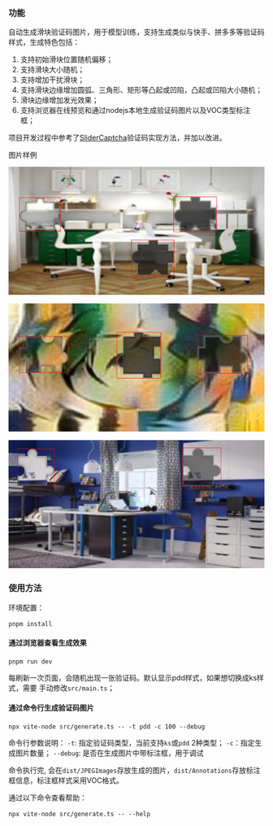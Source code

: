 ### 功能

自动生成滑块验证码图片，用于模型训练，支持生成类似与快手、拼多多等验证码样式，生成特色包括：

1. 支持初始滑块位置随机偏移；
2. 支持滑块大小随机；
3. 支持增加干扰滑块；
4. 支持滑块边缘增加圆弧、三角形、矩形等凸起或凹陷，凸起或凹陷大小随机；
5. 滑块边缘增加发光效果；
6. 支持浏览器在线预览和通过nodejs本地生成验证码图片以及VOC类型标注框；

项目开发过程中参考了[SliderCaptcha](https://github.com/ArgoZhang/SliderCaptcha)验证码实现方法，并加以改进。

图片样例

![样例1](./sample01.png)

![样例2](./sample02.png)

![样例3](./sample03.png)

### 使用方法

环境配置：

```shell
pnpm install
```

#### 通过浏览器查看生成效果

```shell
pnpm run dev
```

每刷新一次页面，会随机出现一张验证码。默认显示pdd样式，如果想切换成ks样式，需要
手动修改`src/main.ts`；

#### 通过命令行生成验证码图片

```shell
npx vite-node src/generate.ts -- -t pdd -c 100 --debug
```

命令行参数说明：
`-t`: 指定验证码类型，当前支持`ks`或`pdd` 2种类型；
`-c`：指定生成图片数量；
`--debug`: 是否在生成图片中带标注框，用于调试

命令执行完, 会在`dist/JPEGImages`存放生成的图片，`dist/Annotations`存放标注框信息，标注框样式采用VOC格式。

通过以下命令查看帮助：

```shell
npx vite-node src/generate.ts -- --help
```